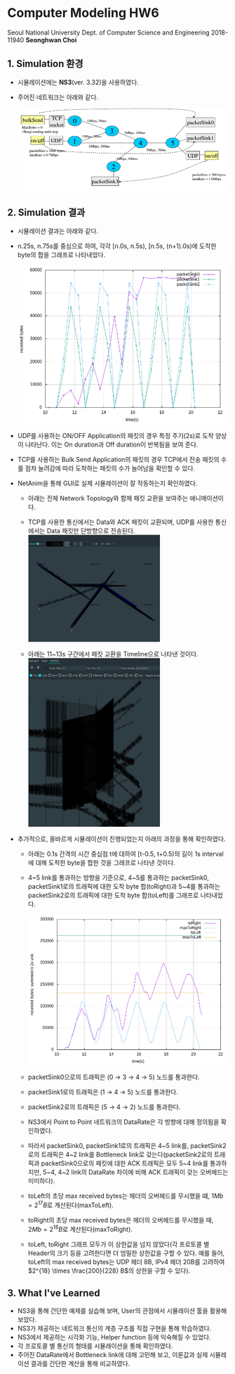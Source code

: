 # Computer Modeling HW6
Seoul National University
Dept. of Computer Science and Engineering
2018-11940 **Seonghwan Choi**



## 1. Simulation 환경
- 시뮬레이션에는 **NS3**(ver. 3.32)을 사용하였다.
- 주어진 네트워크는 아래와 같다.

    ![net](./net.png)


## 2. Simulation 결과
- 시뮬레이션 결과는 아래와 같다.
- n.25s, n.75s를 중심으로 하여, 각각 [n.0s, n.5s), [n.5s, (n+1).0s)에 도착한 byte의 합을 그래프로 나타내었다.
    
    <img src="./plot/plot.png" width=500>

- UDP를 사용하는 ON/OFF Application의 패킷의 경우 특정 주기(2s)로 도착 양상이 나타난다. 이는 On duration과 Off duration이 반복됨을 보여 준다.
- TCP를 사용하는 Bulk Send Application의 패킷의 경우 TCP에서 전송 패킷의 수를 점차 늘려감에 따라 도착하는 패킷의 수가 늘어남을 확인할 수 있다.

- NetAnim을 통해 GUI로 실제 시뮬레이션이 잘 작동하는지 확인하였다.
  - 아래는 전체 Network Topology와 함께 패킷 교환을 보여주는 애니메이션이다.
  - TCP를 사용한 통신에서는 Data와 ACK 패킷이 교환되며, UDP를 사용한 통신에서는 Data 패킷만 단방향으로 전송된다.
    <img src="./anim1.png" width=300>

  - 아래는 11~13s 구간에서 패킷 교환을 Timeline으로 나타낸 것이다.
    <img src="./anim2.png" width=300>


- 추가적으로, 올바르게 시뮬레이션이 진행되었는지 아래의 과정을 통해 확인하였다.
  - 아래는 0.1s 간격의 시간 중심점 t에 대하여 [t-0.5, t+0.5)의 길이 1s interval에 대해 도착한 byte을 합한 것을 그래프로 나타낸 것이다.
  - 4~5 link를 통과하는 방향을 기준으로, 4~5를 통과하는 packetSink0, packetSink1로의 트래픽에 대한 도착 byte 합(toRight)과 5~4를 통과하는 packetSink2로의 트래픽에 대한 도착 byte 합(toLeft)를 그래프로 나타내었다.

    <img src="./plot/plot_integral.png" width=500>

  - packetSink0으로의 트래픽은 (0 $\rightarrow$ 3 $\rightarrow$ 4 $\rightarrow$ 5) 노드를 통과한다.
  - packetSink1로의 트래픽은 (1 $\rightarrow$ 4 $\rightarrow$ 5) 노드를 통과한다.
  - packetSink2로의 트래픽은 (5 $\rightarrow$ 4 $\rightarrow$ 2) 노드를 통과한다.
  - NS3에서 Point to Point 네트워크의 DataRate은 각 방향에 대해 정의됨을 확인하였다.
  - 따라서 packetSink0, packetSink1로의 트래픽은 4~5 link를, packetSink2로의 트래픽은 4~2 link를 Bottleneck link로 갖는다(packetSink2로의 트래픽과 packetSink0으로의 패킷에 대한 ACK 트래픽은 모두 5~4 link를 통과하지만, 5~4, 4~2 link의 DataRate 차이에 비해 ACK 트래픽이 갖는 오버헤드는 미미하다).
  - toLeft의 초당 max received bytes는 헤더의 오버헤드를 무시했을 떄, $1Mb=2^{17}B$로 계산된다(maxToLeft).
  - toRight의 초당 max received bytes은 헤더의 오버헤드를 무시했을 때, $2Mb=2^{18}B$로 계산된다(maxToRight).
  - toLeft, toRight 그래프 모두가 이 상한값을 넘지 않았다(각 프로토콜 별 Header의 크기 등을 고려한다면 더 엄밀한 상한값을 구할 수 있다. 예를 들어, toLeft의 max received bytes는 UDP 헤더 8B, IPv4 헤더 20B를 고려하여 $2^{18} \times \frac{200}{228} B$의 상한을 구할 수 있다).

## 3. What I've Learned
- NS3을 통해 간단한 예제를 실습해 보며, User의 관점에서 시뮬레이션 툴을 활용해 보았다.
- NS3가 제공하는 네트워크 통신의 계층 구조를 직접 구현을 통해 학습하였다.
- NS3에서 제공하는 시각화 기능, Helper function 등에 익숙해질 수 있었다.
- 각 프로토콜 별 통신의 형태를 시뮬레이션을 통해 확인하였다.
- 주어진 DataRate에서 Bottleneck link에 대해 고민해 보고, 이론값과 실제 시뮬레이션 결과를 간단한 계산을 통해 비교하였다.